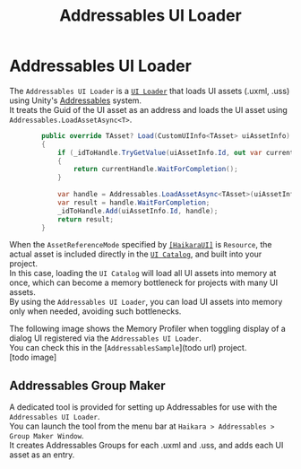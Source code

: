 ﻿---
title: Addressables UI Loader
---

# Addressables UI Loader

The `Addressables UI Loader` is a [`UI Loader`](../source-generation/ui-catalog.md#ui-loader) that loads UI assets (.uxml, .uss) using Unity's [Addressables](https://docs.unity3d.com/ja/Packages/com.unity.addressables@1.20/manual/index.html) system.  
It treats the Guid of the UI asset as an address and loads the UI asset using `Addressables.LoadAssetAsync<T>`.

```csharp
        public override TAsset? Load(CustomUIInfo<TAsset> uiAssetInfo)
        {
            if (_idToHandle.TryGetValue(uiAssetInfo.Id, out var currentHandle))
            {
                return currentHandle.WaitForCompletion();
            }
            
            var handle = Addressables.LoadAssetAsync<TAsset>(uiAssetInfo.Id);
            var result = handle.WaitForCompletion;
            _idToHandle.Add(uiAssetInfo.Id, handle);
            return result;
        }
```

When the `AssetReferenceMode` specified by [`[HaikaraUI]`](../source-generation/haikara-ui-attribute.md#haikaraui-attribute) is `Resource`, the actual asset is included directly in the [`UI Catalog`](../source-generation/ui-catalog.md), and built into your project.  
In this case, loading the `UI Catalog` will load all UI assets into memory at once, which can become a memory bottleneck for projects with many UI assets.  
By using the `Addressables UI Loader`, you can load UI assets into memory only when needed, avoiding such bottlenecks.

The following image shows the Memory Profiler when toggling display of a dialog UI registered via the `Addressables UI Loader`.  
You can check this in the [`AddressablesSample`](todo url) project.  
[todo image]

## Addressables Group Maker

A dedicated tool is provided for setting up Addressables for use with the `Addressables UI Loader`.  
You can launch the tool from the menu bar at `Haikara > Addressables > Group Maker Window`.  
It creates Addressables Groups for each .uxml and .uss, and adds each UI asset as an entry.